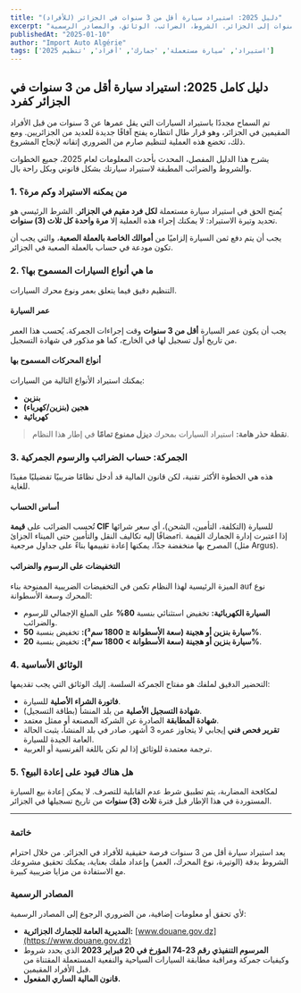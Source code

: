 ```yaml
---
title: "دليل 2025: استيراد سيارة أقل من 3 سنوات في الجزائر (للأفراد)"
excerpt: "الدليل الكامل والمحدث للأفراد المقيمين الراغبين في استيراد سيارة أقل من 3 سنوات إلى الجزائر. الشروط، الضرائب، الوثائق، والمصادر الرسمية."
publishedAt: "2025-01-10"
author: "Import Auto Algérie"
tags: ['استيراد', 'سيارة مستعملة', 'جمارك', 'أفراد', 'تنظيم 2025']
---
```


## دليل كامل 2025: استيراد سيارة أقل من 3 سنوات في الجزائر كفرد

تم السماح مجددًا باستيراد السيارات التي يقل عمرها عن 3 سنوات من قبل الأفراد المقيمين في الجزائر، وهو قرار طال انتظاره يفتح آفاقًا جديدة للعديد من الجزائريين. ومع ذلك، تخضع هذه العملية لتنظيم صارم من الضروري إتقانه لإنجاح المشروع.

يشرح هذا الدليل المفصل، المحدث بأحدث المعلومات لعام 2025، جميع الخطوات والشروط والضرائب المطبقة لاستيراد سيارتك بشكل قانوني وبكل راحة بال.

### 1. من يمكنه الاستيراد وكم مرة؟

يُمنح الحق في استيراد سيارة مستعملة **لكل فرد مقيم في الجزائر**. الشرط الرئيسي هو تحديد وتيرة الاستيراد: لا يمكنك إجراء هذه العملية إلا **مرة واحدة كل ثلاث (3) سنوات**.

يجب أن يتم دفع ثمن السيارة إلزاميًا من **أموالك الخاصة بالعملة الصعبة**، والتي يجب أن تكون مودعة في حساب بالعملة الصعبة في الجزائر.

### 2. ما هي أنواع السيارات المسموح بها؟

التنظيم دقيق فيما يتعلق بعمر ونوع محرك السيارات.

#### عمر السيارة
يجب أن يكون عمر السيارة **أقل من 3 سنوات** وقت إجراءات الجمركة. يُحسب هذا العمر من تاريخ أول تسجيل لها في الخارج، كما هو مذكور في شهادة التسجيل.

#### أنواع المحركات المسموح بها
يمكنك استيراد الأنواع التالية من السيارات:
-   **بنزين**
-   **هجين (بنزين/كهرباء)**
-   **كهربائية**

> **نقطة حذر هامة:** استيراد السيارات بمحرك **ديزل ممنوع تمامًا** في إطار هذا النظام.

### 3. الجمركة: حساب الضرائب والرسوم الجمركية

هذه هي الخطوة الأكثر تقنية، لكن قانون المالية قد أدخل نظامًا ضريبيًا تفضيليًا مفيدًا للغاية.

#### أساس الحساب
تُحسب الضرائب على **قيمة CIF** للسيارة (التكلفة، التأمين، الشحن)، أي سعر شرائها مضافًا إليه تكاليف النقل والتأمين حتى الميناء الجزائri. إذا اعتبرت إدارة الجمارك القيمة المصرح بها منخفضة جدًا، يمكنها إعادة تقييمها بناءً على جداول مرجعية (مثل Argus).

#### التخفيضات على الرسوم والضرائب
الميزة الرئيسية لهذا النظام تكمن في التخفيضات الضريبية الممنوحة بناء auf نوع المحرك وسعة الأسطوانة:
-   **السيارة الكهربائية:** تخفيض استثنائي بنسبة **80%** على المبلغ الإجمالي للرسوم والضرائب.
-   **سيارة بنزين أو هجينة (سعة الأسطوانة ≤ 1800 سم³):** تخفيض بنسبة **50%**.
-   **سيارة بنزين أو هجينة (سعة الأسطوانة > 1800 سم³):** تخفيض بنسبة **20%**.

### 4. الوثائق الأساسية

التحضير الدقيق لملفك هو مفتاح الجمركة السلسة. إليك الوثائق التي يجب تقديمها:
-   **فاتورة الشراء الأصلية** للسيارة.
-   **شهادة التسجيل الأصلية** من بلد المنشأ (بطاقة التسجيل).
-   **شهادة المطابقة** الصادرة عن الشركة المصنعة أو ممثل معتمد.
-   **تقرير فحص فني** إيجابي لا يتجاوز عمره 3 أشهر، صادر في بلد المنشأ، يثبت الحالة العامة الجيدة للسيارة.
-   ترجمة معتمدة للوثائق إذا لم تكن باللغة الفرنسية أو العربية.

### 5. هل هناك قيود على إعادة البيع؟

لمكافحة المضاربة، يتم تطبيق شرط عدم القابلية للتصرف. لا يمكن إعادة بيع السيارة المستوردة في هذا الإطار قبل فترة **ثلاث (3) سنوات** من تاريخ تسجيلها في الجزائر.

---

### خاتمة

يعد استيراد سيارة أقل من 3 سنوات فرصة حقيقية للأفراد في الجزائر. من خلال احترام الشروط بدقة (الوتيرة، نوع المحرك، العمر) وإعداد ملفك بعناية، يمكنك تحقيق مشروعك مع الاستفادة من مزايا ضريبية كبيرة.

### المصادر الرسمية

لأي تحقق أو معلومات إضافية، من الضروري الرجوع إلى المصادر الرسمية:
-   **المديرية العامة للجمارك الجزائرية:** [www.douane.gov.dz](https://www.douane.gov.dz)
-   **المرسوم التنفيذي رقم 23-74 المؤرخ في 20 فبراير 2023** الذي يحدد شروط وكيفيات جمركة ومراقبة مطابقة السيارات السياحية والنفعية المستعملة المقتناة من قبل الأفراد المقيمين.
-   **قانون المالية الساري المفعول.** 